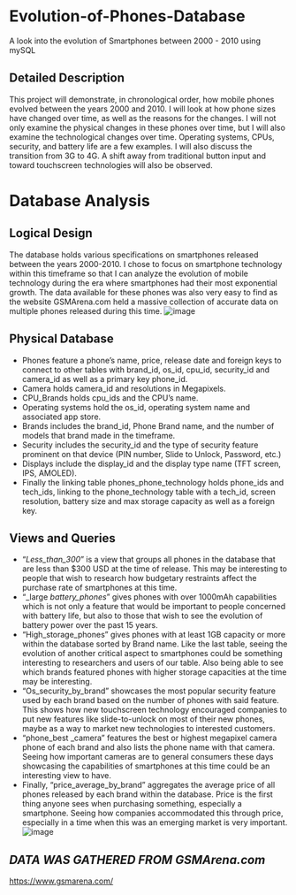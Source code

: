# Evolution-of-Phones-Database
A look into the evolution of Smartphones between 2000 - 2010 using mySQL

## Detailed Description
This project will demonstrate, in chronological order, how mobile phones evolved between the years 2000 and 2010. I will look at how phone sizes have changed over time, as well as the reasons for the changes. I will not only examine the physical changes in these phones over time, but I will also examine the technological changes over time. Operating systems, CPUs, security, and battery life are a few examples. I will also discuss the transition from 3G to 4G. A shift away from traditional button input and toward touchscreen technologies will also be observed.

# Database Analysis

## Logical Design
The database holds various specifications on smartphones released between the years 2000-2010. I chose to focus on smartphone technology within this timeframe so that I can analyze the evolution of mobile technology during the era where smartphones had their most exponential growth. The data available for these phones was also very easy to find as the website GSMArena.com held a massive collection of accurate data on multiple phones released during this time. 
![image](https://user-images.githubusercontent.com/101474440/218368190-1d8cadc3-cbff-4b51-86be-973d33c8e8ec.png)

## Physical Database
  - Phones feature a phone’s name, price, release date and foreign keys to connect to other tables with brand_id, os_id, cpu_id, security_id and camera_id as well as a       primary key phone_id. 
  - Camera holds camera_id and resolutions in Megapixels.
  - CPU_Brands holds cpu_ids and the CPU’s name.
  - Operating systems hold the os_id, operating system name and associated app store.
  - Brands includes the brand_id, Phone Brand name, and the number of models that brand made in the timeframe. 
  - Security includes the security_id and the type of security feature prominent on that device (PIN number, Slide to Unlock, Password, etc.)
  - Displays include the display_id and the display type name (TFT screen, IPS, AMOLED).
  - Finally the linking table phones_phone_technology holds phone_ids and tech_ids, linking to the phone_technology table with a tech_id, screen resolution, battery size     and max storage capacity as well as a foreign key.

## Views and Queries
  - “_Less_than_300_” is a view that groups all phones in the database that are less than $300 USD at the time of release. This may be interesting to people that wish    to research how budgetary restraints affect the purchase rate of smartphones at this time. 
  - “_large _battery_phones_” gives phones with over 1000mAh capabilities which is not only a feature that would be important to people concerned with battery life,      but also to those that wish to see the evolution of battery power over the past 15 years.
  - “High_storage_phones” gives phones with at least 1GB capacity or more within the database sorted by Brand name. Like the last table, seeing the evolution of          another critical aspect to smartphones could be something interesting to researchers and users of our table. Also being able to see which brands featured phones        with higher storage capacities at the time may be interesting.
  - “Os_security_by_brand” showcases the most popular security feature used by each brand based on the number of phones with said feature. This shows how new             touchscreen technology encouraged companies to put new features like slide-to-unlock on most of their new phones, maybe as a way to market new technologies to          interested customers.
  - “phone_best _camera” features the best or highest megapixel camera phone of each brand and also lists the phone name with that camera. Seeing how important cameras     are to general consumers these days showcasing the capabilities of smartphones at this time could be an interesting view to have.
  - Finally, “price_average_by_brand” aggregates the average price of all phones released by each brand within the database. Price is the first thing anyone sees when     purchasing something, especially a smartphone. Seeing how companies accommodated this through price, especially in a time when this was an emerging market is very     important.
![image](https://user-images.githubusercontent.com/101474440/218368436-6796e932-61eb-460d-85e9-056f758978c0.png)

## *DATA WAS GATHERED FROM GSMArena.com*
https://www.gsmarena.com/
